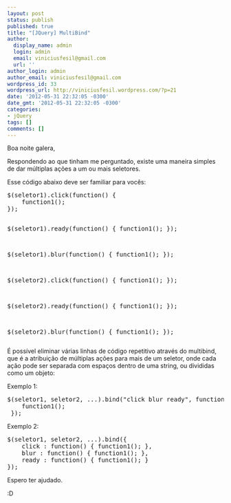 ```yaml
---
layout: post
status: publish
published: true
title: "[JQuery] MultiBind"
author:
  display_name: admin
  login: admin
  email: viniciusfesil@gmail.com
  url: ''
author_login: admin
author_email: viniciusfesil@gmail.com
wordpress_id: 33
wordpress_url: http://viniciusfesil.wordpress.com/?p=21
date: '2012-05-31 22:32:05 -0300'
date_gmt: '2012-05-31 22:32:05 -0300'
categories:
- jQuery
tags: []
comments: []
---
```

<p>Boa noite galera,</p>
<p>Respondendo ao que tinham me perguntado, existe uma maneira simples de dar m&uacute;ltiplas a&ccedil;&otilde;es a um ou mais seletores.</p>
<p>Esse c&oacute;digo abaixo deve ser familiar para voc&ecirc;s:</p>
<pre>$(seletor1).click(function() { 
    function1();
});

$(seletor1).ready(function() { 
    function1();
});

$(seletor1).blur(function() { 
    function1();
});

$(seletor2).click(function() { 
    function1();
});

$(seletor2).ready(function() { 
    function1();
});

$(seletor2).blur(function() { 
    function1();
});</pre>
<p>&Eacute; poss&iacute;vel eliminar v&aacute;rias linhas de c&oacute;digo repetitivo atrav&eacute;s do multibind, que &eacute; a atribui&ccedil;&atilde;o de m&uacute;ltiplas a&ccedil;&otilde;es para mais de um seletor, onde cada a&ccedil;&atilde;o pode ser separada com espa&ccedil;os dentro de uma string, ou divididas como um objeto:</p>
<p>Exemplo 1:</p>
<pre>$(seletor1, seletor2, ...).bind("click blur ready", function () { 
    function1();
 });</pre>
<p>Exemplo 2:</p>
<pre>$(seletor1, seletor2, ...).bind({
    click : function() { function1(); },
    blur : function() { function1(); },
    ready : function() { function1(); }
});</pre>
<p>Espero ter ajudado.</p>
<p>:D</p>
